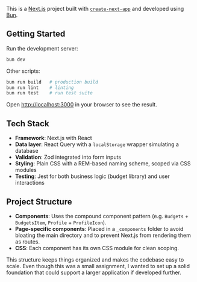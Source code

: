 This is a [Next.js](https://nextjs.org) project built with [`create-next-app`](https://nextjs.org/docs/app/api-reference/cli/create-next-app) and developed using [Bun](https://bun.sh).

## Getting Started

Run the development server:

```bash
bun dev
```

Other scripts:

```bash
bun run build   # production build
bun run lint    # linting
bun run test    # run test suite
```

Open [http://localhost:3000](http://localhost:3000) in your browser to see the result.

## Tech Stack

- **Framework**: Next.js with React
- **Data layer**: React Query with a `localStorage` wrapper simulating a database
- **Validation**: Zod integrated into form inputs
- **Styling**: Plain CSS with a REM-based naming scheme, scoped via CSS modules
- **Testing**: Jest for both business logic (budget library) and user interactions

## Project Structure

- **Components**: Uses the compound component pattern (e.g. `Budgets` + `BudgetsItem`, `Profile` + `ProfileIcon`).
- **Page-specific components**: Placed in a `_components` folder to avoid bloating the main directory and to prevent Next.js from rendering them as routes.
- **CSS**: Each component has its own CSS module for clean scoping.

This structure keeps things organized and makes the codebase easy to scale. Even though this was a small assignment, I wanted to set up a solid foundation that could support a larger application if developed further.
